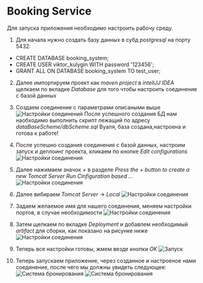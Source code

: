 # Booking Service

Для запуска приложения необходимо настроить рабочу среду.
1. Для начала нужно создать базу данных в субд *postgresql* на порту 5432:

* CREATE DATABASE booking_system;
* CREATE USER viktor_kulygin WITH password '123456';
* GRANT ALL ON DATABASE booking_system TO test_user;

2. Далее импортируем проект как *maven project* в *inteliJJ IDEA* щелкаем по вкладке *Database*
для того чтобы настроить соединение с базой данных
3. Создаем соединение с параметрами описаными выше
![Настройки соединения](http://www.picshare.ru/uploads/171218/BQt47YEH06.jpg)
После успешного создания БД нам наобходимо выполнить скрипт лежащий по адресу *dataBaseScheme/dbScheme.sql*
Вуаля, база создана,настроена и готова к работе!

4. После успешно создания соединения с базой данных, настроим запуск и деплоинг проекта,
кликаем по кнопке *Edit configurations*
![Настройки соединения](http://www.picshare.ru/uploads/171218/uU9r6vIz20.jpg)
5. Далее нажимаем значок *+* в разделе *Press the + button to create a new Tomcat Server Run Cinfiguration based ...*
![Настройки соединения](http://www.picshare.ru/uploads/171218/E983P7Tmkb.jpg)
6. Далее вибираем *Tomcat Server* -> *Local*
![Настройки соединения](http://www.picshare.ru/uploads/171218/F7N974x769.jpg)
7. Задаем желаемое имя для нашего соединения, меняем настройки портов, в случае необходимости
![Настройки соединения](http://www.picshare.ru/uploads/171218/LrcmLjpo0L.jpg)
8. Затем щелкаем по вкладке *Deployment* и добавлем необходимый *artifact* для сборки, как показано на рисунке ниже
![Настройки соединения](http://www.picshare.ru/uploads/171218/54t2418wjK.jpg) 
9. Теперь все настройки готовы, жмем везде кнопки *OK*
![Запуск](http://www.picshare.ru/uploads/171218/ZTqRGAtf9O.jpg) 
10. Теперь запускаем приложение, через созданное и настроеное нами соединение,
после чего мы должны увидеть следующее:
![Система бронирования](http://www.picshare.ru/uploads/171218/8H33g9hZ7h.jpg) 
![Система бронирования](http://www.picshare.ru/uploads/171218/99HAeYy192.jpg)
